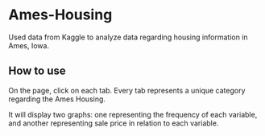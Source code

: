 # Ames-Housing

Used data from Kaggle to analyze data regarding housing information in Ames, Iowa.

## How to use

On the page, click on each tab. Every tab represents a unique category regarding the Ames Housing.

It will display two graphs: one representing the frequency of each variable, and another representing sale price in relation to each variable.


